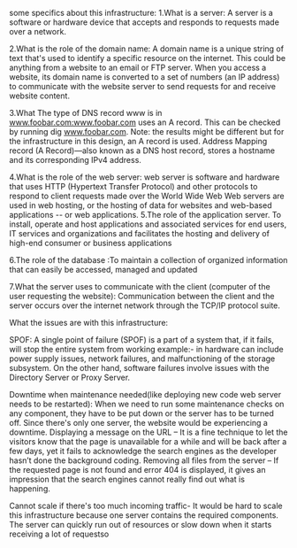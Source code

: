 

some specifics about this infrastructure: 1.What is a server: A server is a software or hardware device that accepts and responds to requests made over a network.

2.What is the role of the domain name: A domain name is a unique string of text that's used to identify a specific resource on the internet. This could be anything from a website to an email or FTP server. When you access a website, its domain name is converted to a set of numbers (an IP address) to communicate with the website server to send requests for and receive website content.

3.What The type of DNS record www is in www.foobar.com:www.foobar.com uses an A record. This can be checked by running dig www.foobar.com. Note: the results might be different but for the infrastructure in this design, an A record is used. Address Mapping record (A Record)—also known as a DNS host record, stores a hostname and its corresponding IPv4 address.

4.What is the role of the web server: web server is software and hardware that uses HTTP (Hypertext Transfer Protocol) and other protocols to respond to client requests made over the World Wide Web Web servers are used in web hosting, or the hosting of data for websites and web-based applications -- or web applications. 5.The role of the application server. To install, operate and host applications and associated services for end users, IT services and organizations and facilitates the hosting and delivery of high-end consumer or business applications

6.The role of the database :To maintain a collection of organized information that can easily be accessed, managed and updated

7.What the server uses to communicate with the client (computer of the user requesting the website): Communication between the client and the server occurs over the internet network through the TCP/IP protocol suite.

What the issues are with this infrastructure:

SPOF: A single point of failure (SPOF) is a part of a system that, if it fails, will stop the entire system from working example:- in hardware can include power supply issues, network failures, and malfunctioning of the storage subsystem. On the other hand, software failures involve issues with the Directory Server or Proxy Server.

Downtime when maintenance needed(like deploying new code web server needs to be restarted): When we need to run some maintenance checks on any component, they have to be put down or the server has to be turned off. Since there's only one server, the website would be experiencing a downtime. Displaying a message on the URL – It is a fine technique to let the visitors know that the page is unavailable for a while and will be back after a few days, yet it fails to acknowledge the search engines as the developer hasn’t done the background coding. Removing all files from the server – If the requested page is not found and error 404 is displayed, it gives an impression that the search engines cannot really find out what is happening.

Cannot scale if there's too much incoming traffic- It would be hard to scale this infrastructure because one server contains the required components. The server can quickly run out of resources or slow down when it starts receiving a lot of requestso

